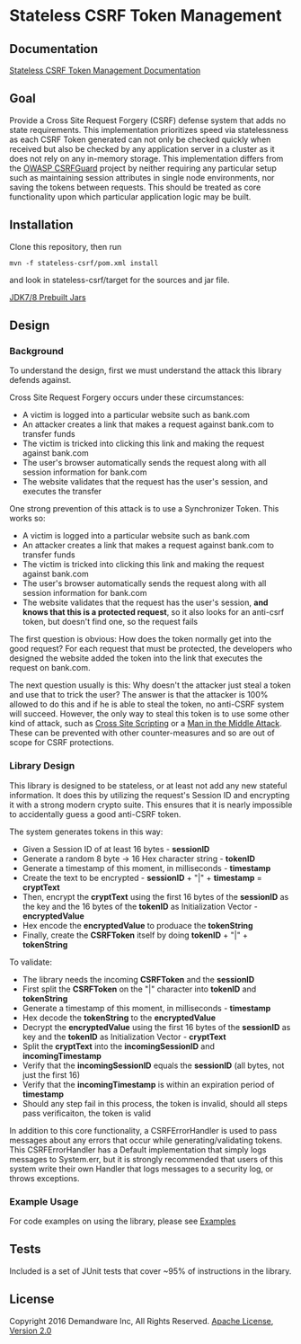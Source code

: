 # Stateless CSRF Token Management

## Documentation
[Stateless CSRF Token Management Documentation](http://demandware-appsec.github.io/Stateless-CSRF/javadoc/)

## Goal
Provide a Cross Site Request Forgery (CSRF) defense system that adds no state requirements. This implementation prioritizes speed via statelessness as each CSRF Token generated can not only be checked quickly when received but also be checked by any application server in a cluster as it does not rely on any in-memory storage. This implementation differs from the [OWASP CSRFGuard](https://github.com/esheri3/OWASP-CSRFGuard) project by neither requiring any particular setup such as maintaining session attributes in single node environments, nor saving the tokens between requests. This should be treated as core functionality upon which particular application logic may be built.

## Installation

Clone this repository, then run 
```
mvn -f stateless-csrf/pom.xml install
```
and look in stateless-csrf/target for the sources and jar file.

[JDK7/8 Prebuilt Jars](https://github.com/demandware-appsec/Stateless-CSRF/tree/gh-pages/jar)

## Design
### Background
To understand the design, first we must understand the attack this library defends against. 

Cross Site Request Forgery occurs under these circumstances: 
* A victim is logged into a particular website such as bank.com 
* An attacker creates a link that makes a request against bank.com to transfer funds
* The victim is tricked into clicking this link and making the request against bank.com
* The user's browser automatically sends the request along with all session information for bank.com
* The website validates that the request has the user's session, and executes the transfer

One strong prevention of this attack is to use a Synchronizer Token. This works so:
* A victim is logged into a particular website such as bank.com 
* An attacker creates a link that makes a request against bank.com to transfer funds
* The victim is tricked into clicking this link and making the request against bank.com
* The user's browser automatically sends the request along with all session information for bank.com
* The website validates that the request has the user's session, **and knows that this is a protected request**, so it also looks for an anti-csrf token, but doesn't find one, so the request fails
 
The first question is obvious: How does the token normally get into the good request? For each request that must be protected, the developers who designed the website added the token into the link that executes the request on bank.com. 

The next question usually is this: Why doesn't the attacker just steal a token and use that to trick the user? The answer is that the attacker is 100% allowed to do this and if he is able to steal the token, no anti-CSRF system will succeed. However, the only way to steal this token is to use some other kind of attack, such as [Cross Site Scripting](https://www.owasp.org/index.php/Cross-site_Scripting_(XSS)) or a [Man in the Middle Attack](https://www.owasp.org/index.php/Man-in-the-middle_attack). These can be prevented with other counter-measures and so are out of scope for CSRF protections.

### Library Design
This library is designed to be stateless, or at least not add any new stateful information. It does this by utilizing the request's Session ID and encrypting it with a strong modern crypto suite. This ensures that it is nearly impossible to accidentally guess a good anti-CSRF token. 

The system generates tokens in this way:
* Given a Session ID of at least 16 bytes - **sessionID**
* Generate a random 8 byte -> 16 Hex character string - **tokenID**
* Generate a timestamp of this moment, in milliseconds - **timestamp**
* Create the text to be encrypted - **sessionID** + "|" + **timestamp** = **cryptText**
* Then, encrypt the **cryptText** using the first 16 bytes of the **sessionID** as the key and the 16 bytes of the **tokenID** as Initialization Vector - **encryptedValue**
* Hex encode the **encryptedValue** to produace the **tokenString**
* Finally, create the **CSRFToken** itself by doing **tokenID** + "|" + **tokenString**

To validate:
* The library needs the incoming **CSRFToken** and the **sessionID**
* First split the **CSRFToken** on the "|" character into **tokenID** and **tokenString**
* Generate a timestamp of this moment, in milliseconds - **timestamp**
* Hex decode the **tokenString** to the **encryptedValue**
* Decrypt the **encryptedValue** using the first 16 bytes of the **sessionID** as key and the **tokenID** as Initialization Vector - **cryptText**
* Split the **cryptText** into the **incomingSessionID** and **incomingTimestamp**
* Verify that the **incomingSessionID** equals the **sessionID** (all bytes, not just the first 16)
* Verify that the **incomingTimestamp** is within an expiration period of **timestamp**
* Should any step fail in this process, the token is invalid, should all steps pass verificaiton, the token is valid

In addition to this core functionality, a CSRFErrorHandler is used to pass messages about any errors that occur while generating/validating tokens. This CSRFErrorHandler has a Default implementation that simply logs messages to System.err, but it is strongly recommended that users of this system write their own Handler that logs messages to a security log, or throws exceptions.

### Example Usage
For code examples on using the library, please see [Examples](./EXAMPLES.md)

## Tests
Included is a set of JUnit tests that cover ~95% of instructions in the library.

## License
Copyright 2016  Demandware Inc, All Rights Reserved.
[Apache License, Version 2.0](http://www.apache.org/licenses/LICENSE-2.0.txt)
